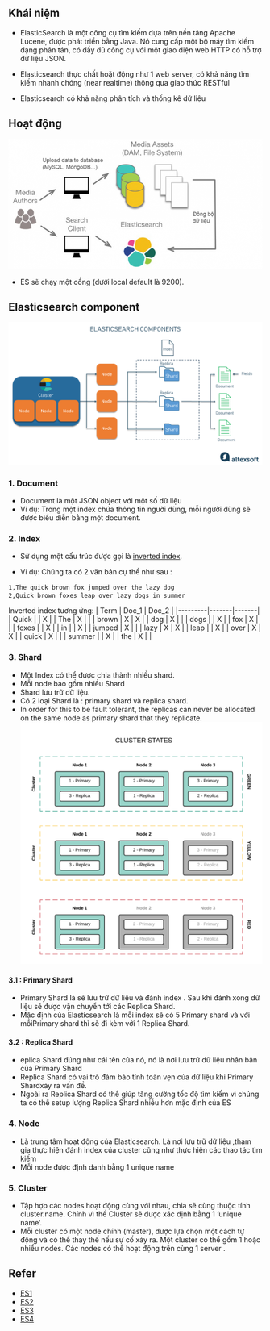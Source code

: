 ## Khái niệm

- ElasticSearch là một công cụ tìm kiếm dựa trên nền tảng Apache Lucene, được phát triển bằng Java. Nó cung cấp một bộ máy tìm kiếm dạng phân tán, có đầy đủ công cụ với một giao diện web HTTP có hỗ trợ dữ liệu JSON.

- Elasticsearch thực chất hoặt động như 1 web server, có khả năng tìm kiếm nhanh chóng (near realtime) thông qua giao thức RESTful

- Elasticsearch có khả năng phân tích và thống kê dữ liệu

## Hoạt động

![alt text](image-2.png)

- ES sẽ chạy một cổng (dưới local default là 9200).

## Elasticsearch component

![alt text](image-3.png)

### 1. Document

- Document là một JSON object với một số dữ liệu
- Ví dụ: Trong một index chứa thông tin người dùng, mỗi người dùng sẽ được biểu diễn bằng một document.

### 2. Index

- Sử dụng một cấu trúc được gọi là [inverted index](https://en.wikipedia.org/wiki/Inverted_index?ref=200lab.io).

- Ví dụ: Chúng ta có 2 văn bản cụ thể như sau :

```
1,The quick brown fox jumped over the lazy dog
2,Quick brown foxes leap over lazy dogs in summer
```

Inverted index tương ứng:
| Term | Doc_1 | Doc_2 |
|---------|-------|-------|
| Quick | | X |
| The | X | |
| brown | X | X |
| dog | X | |
| dogs | | X |
| fox | X | |
| foxes | | X |
| in | | X |
| jumped | X | |
| lazy | X | X |
| leap | | X |
| over | X | X |
| quick | X | |
| summer | | X |
| the | X | |

### 3. Shard

- Một Index có thể được chia thành nhiều shard.
- Mỗi node bao gồm nhiều Shard
- Shard lưu trữ dữ liệu.
- Có 2 loại Shard là : primary shard và replica shard.
- In order for this to be fault tolerant, the replicas can never be allocated on the same node as primary shard that they replicate.
  ![alt text](image-4.png)

#### 3.1 : Primary Shard

- Primary Shard là sẽ lưu trữ dữ liệu và đánh index . Sau khi đánh xong dữ liệu sẽ được vận chuyển tới các Replica Shard.
- Mặc định của Elasticsearch là mỗi index sẽ có 5 Primary shard và với mỗiPrimary shard thì sẽ đi kèm với 1 Replica Shard.

#### 3.2 : Replica Shard

- eplica Shard đúng như cái tên của nó, nó là nơi lưu trữ dữ liệu nhân bản của Primary Shard
- Replica Shard có vai trò đảm bảo tính toàn vẹn của dữ liệu khi Primary Shardxảy ra vấn đề.
- Ngoài ra Replica Shard có thể giúp tăng cường tốc độ tìm kiếm vì chúng ta có thể setup lượng Replica Shard nhiều hơn mặc định của ES

### 4. Node

- Là trung tâm hoạt động của Elasticsearch. Là nơi lưu trữ dữ liệu ,tham gia thực hiện đánh index cúa cluster cũng như thực hiện các thao tác tìm kiếm
- Mỗi node được định danh bằng 1 unique name

### 5. Cluster

- Tập hợp các nodes hoạt động cùng với nhau, chia sẽ cùng thuộc tính cluster.name. Chính vì thế Cluster sẽ được xác định bằng 1 ‘unique name’.
- Mỗi cluster có một node chính (master), được lựa chọn một cách tự động và có thể thay thế nếu sự cố xảy ra. Một cluster có thể gồm 1 hoặc nhiều nodes. Các nodes có thể hoạt động trên cùng 1 server .

## Refer

- [ES1](https://200lab.io/blog/elastic-search-la-gi/#21-c%C3%A1ch-elasticsearch-t%E1%BB%95-ch%E1%BB%A9c-l%C6%B0u-tr%E1%BB%AF-d%E1%BB%AF-li%E1%BB%87u)
- [ES2](https://stringee.com/vi/blog/post/elasticsearch-la-gi)
- [ES3](https://topdev.vn/blog/elasticsearch-la-gi/)
- [ES4](https://devopsideas.com/different-elasticsearch-components-and-what-they-mean-in-5-mins/)
